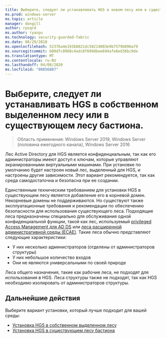 ```yaml
---
title: Выберите, следует ли устанавливать HGS в новом лесу или в существующем лесу бастиона.
ms.prod: windows-server
ms.topic: article
manager: dongill
author: rpsqrd
ms.author: ryanpu
ms.technology: security-guarded-fabric
ms.date: 08/29/2018
ms.openlocfilehash: 52376a4e193b8021dc58214003e9b7579b096a79
ms.sourcegitcommit: b00d7c8968c4adc8f699dbee694afe6ed36bc9de
ms.translationtype: MT
ms.contentlocale: ru-RU
ms.lasthandoff: 04/08/2020
ms.locfileid: "80856887"
---
```

# <a name="choose-whether-to-install-hgs-in-its-own-dedicated-forest-or-in-an-existing-bastion-forest"></a>Выберите, следует ли устанавливать HGS в собственном выделенном лесу или в существующем лесу бастиона.

>Область применения: Windows Server 2019, Windows Server (половина ежегодного канала), Windows Server 2016


Лес Active Directory для HGS является конфиденциальным, так как его администраторы имеют доступ к ключам, которые управляют экранированными виртуальными машинами. При установке по умолчанию будет настроен новый лес, выделенный для HGS, и настроены другие зависимости. Этот вариант рекомендуется, так как среда самодостаточна и безопасна при ее создании. 

Единственным техническим требованием для установки HGS в существующем лесу является добавление его в корневой домен. Некорневые домены не поддерживаются. Но существуют также эксплуатационные требования и рекомендации по обеспечению безопасности для использования существующего леса. Подходящие леса предназначены специально для обслуживания одной конфиденциальной функции, такой как лес, используемый [privileged Access Management для AD DS](https://docs.microsoft.com/microsoft-identity-manager/pam/privileged-identity-management-for-active-directory-domain-services) или [леса расширенной административной среды (ЕСАЕ)](https://technet.microsoft.com/windows-server-docs/security/securing-privileged-access/securing-privileged-access-reference-material#ESAE_BM). Такие леса обычно представляют следующие характеристики:

- У них несколько администраторов (отделены от администраторов структуры)
- У них небольшое количество входов
- Они не являются универсальными по своей природе 

Леса общего назначения, такие как рабочие леса, не подходят для использования в HGS. Леса структуры также не подходят, так как HGS необходимо изолировать от администраторов структуры.

## <a name="next-step"></a>Дальнейшие действия

Выберите вариант установки, который лучше подходит для вашей среды:

- [Установка HGS в собственном выделенном лесу](guarded-fabric-install-hgs-default.md)
- [Установка HGS в существующем лесу бастиона](guarded-fabric-install-hgs-in-a-bastion-forest.md)


